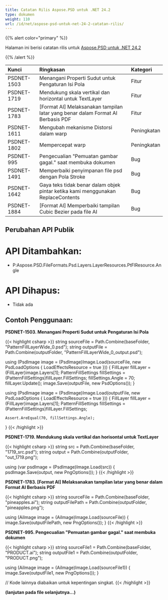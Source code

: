 ```yaml
---
title: Catatan Rilis Aspose.PSD untuk .NET 24.2
type: dokumen
weight: 110
url: /id/net/aspose-psd-untuk-net-24-2-catatan-rilis/
---
```


{{% alert color="primary" %}}

Halaman ini berisi catatan rilis untuk [Aspose.PSD untuk .NET 24.2](https://www.nuget.org/packages/Aspose.PSD/)

{{% /alert %}}

| **Kunci**   | **Ringkasan**                                                             | **Kategori**  |
|:------------|:---------------------------------------------------------------------------|:-------------|
| PSDNET-1503 | Menangani Properti Sudut untuk Pengaturan Isi Pola                        | Fitur        |
| PSDNET-1719 | Mendukung skala vertikal dan horizontal untuk TextLayer                  | Fitur        |
| PSDNET-1783 | [Format AI] Melaksanakan tampilan latar yang benar dalam Format AI Berbasis PDF | Fitur        |
| PSDNET-1611 | Mengubah mekanisme Distorsi dalam warp                                    | Peningkatan  |
| PSDNET-1802 | Mempercepat warp                                                          | Peningkatan  |
| PSDNET-995  | Pengecualian "Pemuatan gambar gagal." saat membuka dokumen                | Bug          |
| PSDNET-1491 | Memperbaiki penyimpanan file psd dengan Pola Stroke                      | Bug          |
| PSDNET-1642 | Gaya teks tidak benar dalam objek pintar ketika kami menggunakan ReplaceContents | Bug          |
| PSDNET-1884 | [Format AI] Memperbaiki tampilan Cubic Bezier pada file AI               | Bug          |

## **Perubahan API Publik**
# **API Ditambahkan:**
- P:Aspose.PSD.FileFormats.Psd.Layers.LayerResources.PtFlResource.Angle

# **API Dihapus:**
- Tidak ada

## **Contoh Penggunaan:**

**PSDNET-1503. Menangani Properti Sudut untuk Pengaturan Isi Pola**

{{< highlight csharp >}}
string sourceFile = Path.Combine(baseFolder, "PatternFillLayerWide_0.psd");
string outputFile = Path.Combine(outputFolder, "PatternFillLayerWide_0_output.psd");

using (PsdImage image = (PsdImage)Image.Load(sourceFile, new PsdLoadOptions { LoadEffectsResource = true }))
{
    FillLayer fillLayer = (FillLayer)image.Layers[1];
    PatternFillSettings fillSettings = (PatternFillSettings)fillLayer.FillSettings;
    fillSettings.Angle = 70;
    fillLayer.Update();
    image.Save(outputFile, new PsdOptions());
}

using (PsdImage image = (PsdImage)Image.Load(outputFile, new PsdLoadOptions { LoadEffectsResource = true }))
{
    FillLayer fillLayer = (FillLayer)image.Layers[1];
    PatternFillSettings fillSettings = (PatternFillSettings)fillLayer.FillSettings;

    Assert.AreEqual(70, fillSettings.Angle);
}
{{< /highlight >}}

**PSDNET-1719. Mendukung skala vertikal dan horisontal untuk TextLayer**

{{< highlight csharp >}}
string src = Path.Combine(baseFolder, "1719_src.psd");
string output = Path.Combine(outputFolder, "out_1719.png");

using (var psdImage = (PsdImage)Image.Load(src))
{
    psdImage.Save(output, new PngOptions());
}
{{< /highlight >}}

**PSDNET-1783. [Format AI] Melaksanakan tampilan latar yang benar dalam Format AI Berbasis PDF**

{{< highlight csharp >}}
string sourceFile = Path.Combine(baseFolder, "pineapples.ai");
string outputFilePath = Path.Combine(outputFolder, "pineapples.png");

using (AiImage image = (AiImage)Image.Load(sourceFile))
{
    image.Save(outputFilePath, new PngOptions());
}
{{< /highlight >}}

**PSDNET-995. Pengecualian "Pemuatan gambar gagal." saat membuka dokumen**

{{< highlight csharp >}}
string sourceFile1 = Path.Combine(baseFolder, "PRODUCT.ai");
string outputFile1 = Path.Combine(outputFolder, "PRODUCT.png");

using (AiImage image = (AiImage)Image.Load(sourceFile1))
{
    image.Save(outputFile1, new PngOptions());
}

// Kode lainnya diabaikan untuk kepentingan singkat.
{{< /highlight >}}

**(lanjutan pada file selanjutnya...)**
